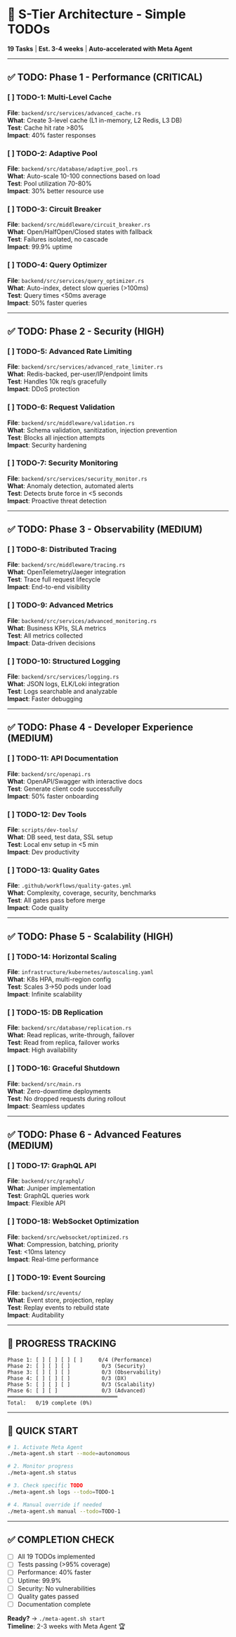 # 🚀 S-Tier Architecture - Simple TODOs

**19 Tasks** | **Est. 3-4 weeks** | **Auto-accelerated with Meta Agent**

---

## ✅ TODO: Phase 1 - Performance (CRITICAL)

### [ ] TODO-1: Multi-Level Cache
**File**: `backend/src/services/advanced_cache.rs`  
**What**: Create 3-level cache (L1 in-memory, L2 Redis, L3 DB)  
**Test**: Cache hit rate >80%  
**Impact**: 40% faster responses

### [ ] TODO-2: Adaptive Pool
**File**: `backend/src/database/adaptive_pool.rs`  
**What**: Auto-scale 10-100 connections based on load  
**Test**: Pool utilization 70-80%  
**Impact**: 30% better resource use

### [ ] TODO-3: Circuit Breaker
**File**: `backend/src/middleware/circuit_breaker.rs`  
**What**: Open/HalfOpen/Closed states with fallback  
**Test**: Failures isolated, no cascade  
**Impact**: 99.9% uptime

### [ ] TODO-4: Query Optimizer
**File**: `backend/src/services/query_optimizer.rs`  
**What**: Auto-index, detect slow queries (>100ms)  
**Test**: Query times <50ms average  
**Impact**: 50% faster queries

---

## ✅ TODO: Phase 2 - Security (HIGH)

### [ ] TODO-5: Advanced Rate Limiting
**File**: `backend/src/services/advanced_rate_limiter.rs`  
**What**: Redis-backed, per-user/IP/endpoint limits  
**Test**: Handles 10k req/s gracefully  
**Impact**: DDoS protection

### [ ] TODO-6: Request Validation
**File**: `backend/src/middleware/validation.rs`  
**What**: Schema validation, sanitization, injection prevention  
**Test**: Blocks all injection attempts  
**Impact**: Security hardening

### [ ] TODO-7: Security Monitoring
**File**: `backend/src/services/security_monitor.rs`  
**What**: Anomaly detection, automated alerts  
**Test**: Detects brute force in <5 seconds  
**Impact**: Proactive threat detection

---

## ✅ TODO: Phase 3 - Observability (MEDIUM)

### [ ] TODO-8: Distributed Tracing
**File**: `backend/src/middleware/tracing.rs`  
**What**: OpenTelemetry/Jaeger integration  
**Test**: Trace full request lifecycle  
**Impact**: End-to-end visibility

### [ ] TODO-9: Advanced Metrics
**File**: `backend/src/services/advanced_monitoring.rs`  
**What**: Business KPIs, SLA metrics  
**Test**: All metrics collected  
**Impact**: Data-driven decisions

### [ ] TODO-10: Structured Logging
**File**: `backend/src/services/logging.rs`  
**What**: JSON logs, ELK/Loki integration  
**Test**: Logs searchable and analyzable  
**Impact**: Faster debugging

---

## ✅ TODO: Phase 4 - Developer Experience (MEDIUM)

### [ ] TODO-11: API Documentation
**File**: `backend/src/openapi.rs`  
**What**: OpenAPI/Swagger with interactive docs  
**Test**: Generate client code successfully  
**Impact**: 50% faster onboarding

### [ ] TODO-12: Dev Tools
**File**: `scripts/dev-tools/`  
**What**: DB seed, test data, SSL setup  
**Test**: Local env setup in <5 min  
**Impact**: Dev productivity

### [ ] TODO-13: Quality Gates
**File**: `.github/workflows/quality-gates.yml`  
**What**: Complexity, coverage, security, benchmarks  
**Test**: All gates pass before merge  
**Impact**: Code quality

---

## ✅ TODO: Phase 5 - Scalability (HIGH)

### [ ] TODO-14: Horizontal Scaling
**File**: `infrastructure/kubernetes/autoscaling.yaml`  
**What**: K8s HPA, multi-region config  
**Test**: Scales 3→50 pods under load  
**Impact**: Infinite scalability

### [ ] TODO-15: DB Replication
**File**: `backend/src/database/replication.rs`  
**What**: Read replicas, write-through, failover  
**Test**: Read from replica, failover works  
**Impact**: High availability

### [ ] TODO-16: Graceful Shutdown
**File**: `backend/src/main.rs`  
**What**: Zero-downtime deployments  
**Test**: No dropped requests during rollout  
**Impact**: Seamless updates

---

## ✅ TODO: Phase 6 - Advanced Features (MEDIUM)

### [ ] TODO-17: GraphQL API
**File**: `backend/src/graphql/`  
**What**: Juniper implementation  
**Test**: GraphQL queries work  
**Impact**: Flexible API

### [ ] TODO-18: WebSocket Optimization
**File**: `backend/src/websocket/optimized.rs`  
**What**: Compression, batching, priority  
**Test**: <10ms latency  
**Impact**: Real-time performance

### [ ] TODO-19: Event Sourcing
**File**: `backend/src/events/`  
**What**: Event store, projection, replay  
**Test**: Replay events to rebuild state  
**Impact**: Auditability

---

## 🎯 **PROGRESS TRACKING**

```
Phase 1: [ ] [ ] [ ] [ ]     0/4 (Performance)
Phase 2: [ ] [ ] [ ]          0/3 (Security)
Phase 3: [ ] [ ] [ ]          0/3 (Observability)
Phase 4: [ ] [ ] [ ]          0/3 (DX)
Phase 5: [ ] [ ] [ ]          0/3 (Scalability)
Phase 6: [ ] [ ]              0/3 (Advanced)
═══════════════════════════════════
Total:   0/19 complete (0%)
```

---

## 🚀 **QUICK START**

```bash
# 1. Activate Meta Agent
./meta-agent.sh start --mode=autonomous

# 2. Monitor progress
./meta-agent.sh status

# 3. Check specific TODO
./meta-agent.sh logs --todo=TODO-1

# 4. Manual override if needed
./meta-agent.sh manual --todo=TODO-1
```

---

## ✅ **COMPLETION CHECK**

- [ ] All 19 TODOs implemented
- [ ] Tests passing (>95% coverage)
- [ ] Performance: 40% faster
- [ ] Uptime: 99.9%
- [ ] Security: No vulnerabilities
- [ ] Quality gates passed
- [ ] Documentation complete

**Ready?** → `./meta-agent.sh start`  
**Timeline**: 2-3 weeks with Meta Agent 🏆

